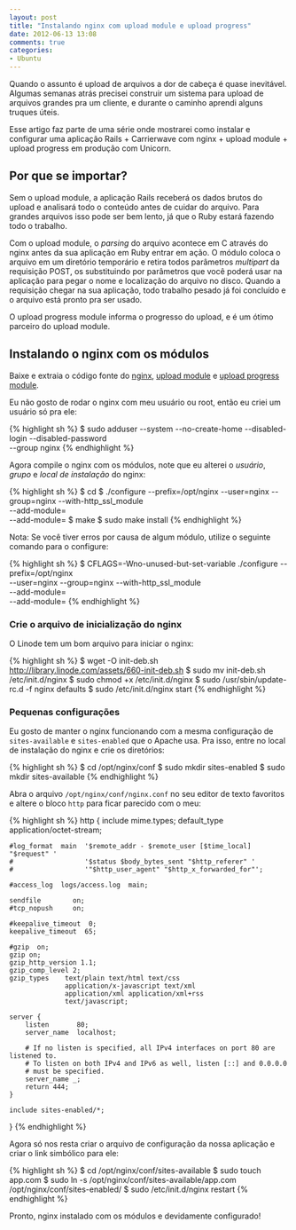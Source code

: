 ```yaml
---
layout: post
title: "Instalando nginx com upload module e upload progress"
date: 2012-06-13 13:08
comments: true
categories:
- Ubuntu
---
```


Quando o assunto é upload de arquivos a dor de cabeça é quase inevitável. Algumas semanas atrás precisei construir um sistema para upload de arquivos grandes pra um cliente, e durante o caminho aprendi alguns truques úteis.

Esse artigo faz parte de uma série onde mostrarei como instalar e configurar uma aplicação Rails + Carrierwave com nginx + upload module + upload progress em produção com Unicorn.

## Por que se importar?
Sem o upload module, a aplicação Rails receberá os dados brutos do upload e analisará todo o conteúdo antes de cuidar do arquivo. Para grandes arquivos isso pode ser bem lento, já que o Ruby estará fazendo todo o trabalho.

Com o upload module, o *parsing* do arquivo acontece em C através do nginx antes da sua aplicação em Ruby entrar em ação. O módulo coloca o arquivo em um diretório temporário e retira todos parâmetros *multipart* da requisição POST, os substituindo por parâmetros que você poderá usar na aplicação para pegar o nome e localização do arquivo no disco. Quando a requisição chegar na sua aplicação, todo trabalho pesado já foi concluído e o arquivo está pronto pra ser usado.

O upload progress module informa o progresso do upload, e é um ótimo parceiro do upload module.

## Instalando o nginx com os módulos
Baixe e extraia o código fonte do [nginx][nginx], [upload module][uploadm] e [upload progress module][uploadpm].

Eu não gosto de rodar o nginx com meu usuário ou root, então eu criei um usuário só pra ele:

{% highlight sh %}
$ sudo adduser --system --no-create-home --disabled-login --disabled-password \
--group nginx
{% endhighlight %}

Agora compile o nginx com os módulos, note que eu alterei o *usuário*, *grupo* e *local de instalação* do nginx:

{% highlight sh %}
$ cd <caminho do source do nginx>
$ ./configure --prefix=/opt/nginx --user=nginx --group=nginx --with-http_ssl_module \
--add-module=<caminho do upload module> \
--add-module=<caminho do upload progress module>
$ make
$ sudo make install
{% endhighlight %}

Nota: Se você tiver erros por causa de algum módulo, utilize o seguinte comando para o configure:

{% highlight sh %}
$ CFLAGS=-Wno-unused-but-set-variable ./configure --prefix=/opt/nginx \
--user=nginx --group=nginx --with-http_ssl_module \
--add-module=<caminho do upload module> \
--add-module=<caminho do upload progress module>
{% endhighlight %}

### Crie o arquivo de inicialização do nginx
O Linode tem um bom arquivo para iniciar o nginx:

{% highlight sh %}
$ wget -O init-deb.sh http://library.linode.com/assets/660-init-deb.sh
$ sudo mv init-deb.sh /etc/init.d/nginx
$ sudo chmod +x /etc/init.d/nginx
$ sudo /usr/sbin/update-rc.d -f nginx defaults
$ sudo /etc/init.d/nginx start
{% endhighlight %}



### Pequenas configurações
Eu gosto de manter o nginx funcionando com a mesma configuração de `sites-available` e `sites-enabled` que o Apache usa.
Pra isso, entre no local de instalação do nginx e crie os diretórios:

{% highlight sh %}
$ cd /opt/nginx/conf
$ sudo mkdir sites-enabled
$ sudo mkdir sites-available
{% endhighlight %}

Abra o arquivo `/opt/nginx/conf/nginx.conf` no seu editor de texto favoritos e altere o bloco `http` para ficar parecido com o meu:

{% highlight sh %}
http {
    include       mime.types;
    default_type  application/octet-stream;

    #log_format  main  '$remote_addr - $remote_user [$time_local] "$request" '
    #                  '$status $body_bytes_sent "$http_referer" '
    #                  '"$http_user_agent" "$http_x_forwarded_for"';

    #access_log  logs/access.log  main;

    sendfile        on;
    #tcp_nopush     on;

    #keepalive_timeout  0;
    keepalive_timeout  65;

    #gzip  on;
    gzip on;
    gzip_http_version 1.1;
    gzip_comp_level 2;
    gzip_types    text/plain text/html text/css
                  application/x-javascript text/xml
                  application/xml application/xml+rss
                  text/javascript;

    server {
        listen       80;
        server_name  localhost;

        # If no listen is specified, all IPv4 interfaces on port 80 are listened to.
        # To listen on both IPv4 and IPv6 as well, listen [::] and 0.0.0.0
        # must be specified.
        server_name _;
        return 444;
    }

    include sites-enabled/*;
}
{% endhighlight %}

Agora só nos resta criar o arquivo de configuração da nossa aplicação e criar o link simbólico para ele:

{% highlight sh %}
$ cd /opt/nginx/conf/sites-available
$ sudo touch app.com
$ sudo ln -s /opt/nginx/conf/sites-available/app.com /opt/nginx/conf/sites-enabled/
$ sudo /etc/init.d/nginx restart
{% endhighlight %}

Pronto, nginx instalado com os módulos e devidamente configurado!

[nginx]: http://nginx.org/en/download.html
[uploadm]: http://www.grid.net.ru/nginx/upload.en.html
[uploadpm]: http://wiki.nginx.org/NginxHttpUploadProgressModule
